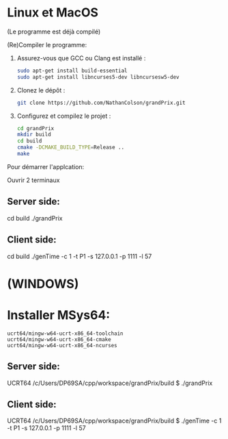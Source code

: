 # Linux et MacOS

(Le programme est déjà compilé)

(Re)Compiler le programme:


1. Assurez-vous que GCC ou Clang est installé :
   ```bash
   sudo apt-get install build-essential
   sudo apt-get install libncurses5-dev libncursesw5-dev
   ```
2. Clonez le dépôt :
   ```bash
   git clone https://github.com/NathanColson/grandPrix.git
   ```
3. Configurez et compilez le projet :
   ```bash
   cd grandPrix
   mkdir build
   cd build
   cmake -DCMAKE_BUILD_TYPE=Release ..
   make
   ```

Pour démarrer l'applcation:

Ouvrir 2 terminaux

## Server side:
cd build
./grandPrix

## Client side:
cd build
./genTime -c 1 -t P1 -s 127.0.0.1 -p 1111 -l 57




 # (WINDOWS)


# Installer MSys64:


```
ucrt64/mingw-w64-ucrt-x86_64-toolchain
ucrt64/mingw-w64-ucrt-x86_64-cmake
ucrt64/mingw-w64-ucrt-x86_64-ncurses
```

## Server side:
UCRT64 /c/Users/DP69SA/cpp/workspace/grandPrix/build
$ ./grandPrix

## Client side:
UCRT64 /c/Users/DP69SA/cpp/workspace/grandPrix/build
$ ./genTime -c 1 -t P1 -s 127.0.0.1 -p 1111 -l 57

